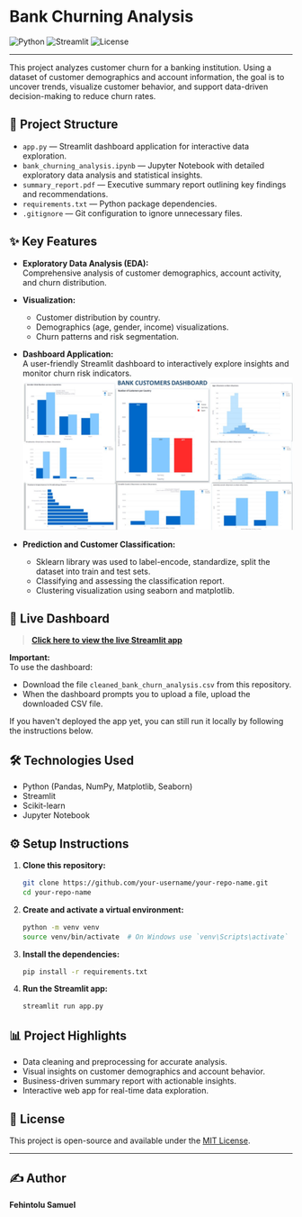 # Bank Churning Analysis

![Python](https://img.shields.io/badge/Python-3.9-blue)
![Streamlit](https://img.shields.io/badge/Streamlit-Enabled-brightgreen)
![License](https://img.shields.io/badge/License-MIT-yellow.svg)

---

This project analyzes customer churn for a banking institution. Using a dataset of customer demographics and account information, the goal is to uncover trends, visualize customer behavior, and support data-driven decision-making to reduce churn rates.

## 📁 Project Structure

- `app.py` — Streamlit dashboard application for interactive data exploration.
- `bank_churning_analysis.ipynb` — Jupyter Notebook with detailed exploratory data analysis and statistical insights.
- `summary_report.pdf` — Executive summary report outlining key findings and recommendations.
- `requirements.txt` — Python package dependencies.
- `.gitignore` — Git configuration to ignore unnecessary files.

## ✨ Key Features

- **Exploratory Data Analysis (EDA):**  
  Comprehensive analysis of customer demographics, account activity, and churn distribution.

- **Visualization:**  
  - Customer distribution by country.
  - Demographics (age, gender, income) visualizations.
  - Churn patterns and risk segmentation.

- **Dashboard Application:**  
  A user-friendly Streamlit dashboard to interactively explore insights and monitor churn risk indicators.
  ![Dashboard Overview](/Bank_churn_project/Dashboard_jpeg.jpg)

- **Prediction and Customer Classification:**  
  - Sklearn library was used to label-encode, standardize, split the dataset into train and test sets.
  - Classifying and assessing the classification report.
  - Clustering visualization using seaborn and matplotlib.

## 🚀 Live Dashboard

> **[Click here to view the live Streamlit app](https://bank-churn-analysis-hwbyakgnf6pdz4jm5nrfr6.streamlit.app/)**  

**Important:**  
To use the dashboard:
- Download the file `cleaned_bank_churn_analysis.csv` from this repository.
- When the dashboard prompts you to upload a file, upload the downloaded CSV file.

If you haven't deployed the app yet, you can still run it locally by following the instructions below.

## 🛠️ Technologies Used

- Python (Pandas, NumPy, Matplotlib, Seaborn)
- Streamlit
- Scikit-learn
- Jupyter Notebook

## ⚙️ Setup Instructions

1. **Clone this repository:**
   ```bash
   git clone https://github.com/your-username/your-repo-name.git
   cd your-repo-name
   ```

2. **Create and activate a virtual environment:**
   ```bash
   python -m venv venv
   source venv/bin/activate  # On Windows use `venv\Scripts\activate`
   ```

3. **Install the dependencies:**
   ```bash
   pip install -r requirements.txt
   ```

4. **Run the Streamlit app:**
   ```bash
   streamlit run app.py
   ```

## 📊 Project Highlights

- Data cleaning and preprocessing for accurate analysis.
- Visual insights on customer demographics and account behavior.
- Business-driven summary report with actionable insights.
- Interactive web app for real-time data exploration.

## 📜 License

This project is open-source and available under the [MIT License](LICENSE).

---

## ✍️ Author

**Fehintolu Samuel**
